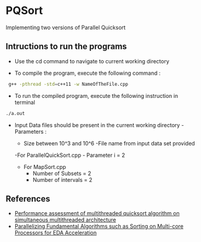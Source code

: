 # PQSort
Implementing two versions of Parallel Quicksort

## Intructions to run the programs

- Use the cd command to navigate to current working directory

- To compile the program, execute the following command :
```bash
 g++ -pthread -std=c++11 -w NameOfTheFile.cpp
```

- To run the compiled program, execute the following instruction in terminal
```bash
./a.out
```
- Input Data files should be present in the current working directory
-Parameters :
	- Size between 10^3 and 10^6
	-File name from input data set provided

	-For ParallelQuickSort.cpp
		- Parameter i = 2

	- For MapSort.cpp
		- Number of Subsets = 2
		- Number of intervals = 2 

## References
- [Performance assessment of multithreaded quicksort algorithm on simultaneous multithreaded architecture](https://link.springer.com/article/10.1007/s11227-013-0910-2)
- [Parallelizing Fundamental Algorithms such as Sorting on Multi-core Processors for EDA Acceleration](https://ieeexplore.ieee.org/document/4796485)